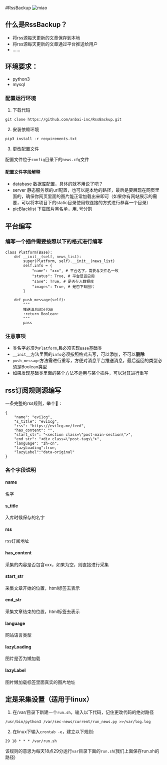 #RssBackup
![miao](http://mweb.03sec.com/2018-01-29-timg.jpeg)

## 什么是RssBackup？
- 将rss源每天更新的文章保存到本地
- 将rss源每天更新的文章通过平台推送给用户
- ……

## 环境要求：
- python3
- mysql

### 配置运行环境
1. 下载代码

```
git clone https://github.com/anbai-inc/RssBackup.git
```

2. 安装依赖环境

```
pip3 install -r requirements.txt
```

3. 更改配置文件

配置文件位于`config`目录下的`news.cfg`文件
#### 配置文件字段解释
- database
数据库配置，具体的就不用说了吧？
- server
静态服务器的url配置，也可以是本地的路径，最后是要展现在网页里面的，确保你网页里面的图片能正常加载出来即可（如果你有网站展示的需要，可以将本项目下的static目录使用软连接的方式进行恭喜一个目录）
- picBlacklist
下载图片黑名单，用`,`号分割

## 平台编写

### 编写一个插件需要按照以下的格式进行编写

```
class Platform(Base):
    def __init__(self, news_list):
        super(Platform, self).__init__(news_list)
        self.info = {
            "name": "xxx", # 平台名字，需要与文件名一致
            "status": True, # 平台是否启用
            "save": True, # 是否存入数据库
            "images": True, # 是否下载图片
        }

    def push_message(self):
        """
        推送消息部分代码
        :return Boolean:
        """
        pass
```
### 注意事项
- 类名字必须为`Platform`,且必须实现`Base`基础类
- `__init__`方法里面的`info`必须按照格式去写，可以添加，不可以**删除**
- `push_message`方法需进行重写，方便对消息平台推送消息，最后返回的类型必须是Boolean类型
- 如果发现基础类里面的某个方法不适用与某个插件，可以对其进行重写

## rss订阅规则源编写
一条完整的rss规则，举个🌰：

```
{
    "name": "evi1cg",
    "s_title": "evi1cg",
    "rss": "https://evi1cg.me/feed",
    "has_content": "",
    "start_str": "<section class=\"post-main-section\">",
    "end_str": "<div class=\"post-tags\">",
    "language": "zh-cn",
    "lazyLoading":true,
    "lazyLabel":"data-original"
}
```
### 各个字段说明
#### name
名字
#### s_title
入库时候保存的名字
#### rss
rss订阅地址
#### has_content
采集的内容是否包含xxx，如果为空，则直接进行采集
#### start_str
采集文章开始的位置，html标签去表示
#### end_str
采集文章结束的位置，html标签去表示
#### language
网站语言类型
#### lazyLoading
图片是否为懒加载
#### lazyLabel
图片懒加载标签里面真实的图片地址

## 定是采集设置（适用于linux）
1. 在/var/目录下新建一个`run.sh`，输入以下代码，记住更改代码的绝对路径

```
/usr/bin/python3 /var/sec-news/current/run_news.py >>/var/log.log
```
2. 在linux下输入`crontab -e`，建立以下规则:

```
29 18 * * * /var/run.sh
```
该规则的意思为每天18点29分运行`var`目录下面的`run.sh`(我们上面保存run.sh的路径)

